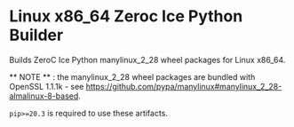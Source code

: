 Linux x86_64 Zeroc Ice Python Builder
=====================================

Builds ZeroC Ice Python manylinux_2_28 wheel packages for Linux x86_64.

** NOTE ** : the manylinux_2_28 wheel packages are bundled with
OpenSSL 1.1.1k - see
https://github.com/pypa/manylinux#manylinux_2_28-almalinux-8-based.

`pip>=20.3` is required to use these artifacts.
